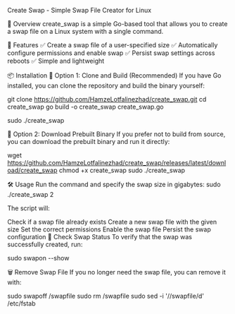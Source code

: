 Create Swap - Simple Swap File Creator for Linux

📌 Overview
create_swap is a simple Go-based tool that allows you to create a swap file on a Linux system with a single command.

🚀 Features
✅ Create a swap file of a user-specified size
✅ Automatically configure permissions and enable swap
✅ Persist swap settings across reboots
✅ Simple and lightweight

📦 Installation
🔹 Option 1: Clone and Build (Recommended)
If you have Go installed, you can clone the repository and build the binary yourself:

git clone https://github.com/HamzeLotfalinezhad/create_swap.git
cd create_swap
go build -o create_swap create_swap.go

sudo ./create_swap

🔹 Option 2: Download Prebuilt Binary
If you prefer not to build from source, you can download the prebuilt binary and run it directly:

wget https://github.com/HamzeLotfalinezhad/create_swap/releases/latest/download/create_swap
chmod +x create_swap
sudo ./create_swap

🛠 Usage
Run the command and specify the swap size in gigabytes:
sudo ./create_swap 2

The script will:

Check if a swap file already exists
Create a new swap file with the given size
Set the correct permissions
Enable the swap file
Persist the swap configuration
📝 Check Swap Status
To verify that the swap was successfully created, run:

sudo swapon --show

🗑 Remove Swap File
If you no longer need the swap file, you can remove it with:

sudo swapoff /swapfile
sudo rm /swapfile
sudo sed -i '/\/swapfile/d' /etc/fstab



